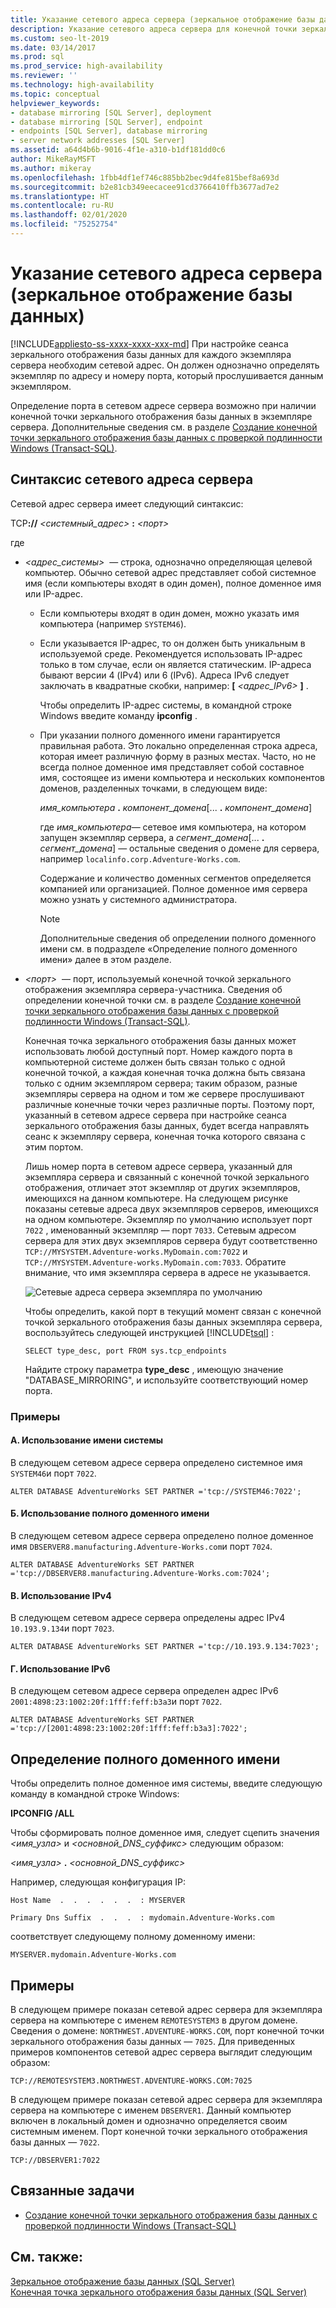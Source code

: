 ```yaml
---
title: Указание сетевого адреса сервера (зеркальное отображение базы данных)
description: Указание сетевого адреса сервера для конечной точки зеркального отображения базы данных.
ms.custom: seo-lt-2019
ms.date: 03/14/2017
ms.prod: sql
ms.prod_service: high-availability
ms.reviewer: ''
ms.technology: high-availability
ms.topic: conceptual
helpviewer_keywords:
- database mirroring [SQL Server], deployment
- database mirroring [SQL Server], endpoint
- endpoints [SQL Server], database mirroring
- server network addresses [SQL Server]
ms.assetid: a64d4b6b-9016-4f1e-a310-b1df181dd0c6
author: MikeRayMSFT
ms.author: mikeray
ms.openlocfilehash: 1fbb4df1ef746c885bb2bec9d4fe815bef8a693d
ms.sourcegitcommit: b2e81cb349eecacee91cd3766410ffb3677ad7e2
ms.translationtype: HT
ms.contentlocale: ru-RU
ms.lasthandoff: 02/01/2020
ms.locfileid: "75252754"
---
```

# <a name="specify-a-server-network-address-database-mirroring"></a>Указание сетевого адреса сервера (зеркальное отображение базы данных)
[!INCLUDE[appliesto-ss-xxxx-xxxx-xxx-md](../../includes/appliesto-ss-xxxx-xxxx-xxx-md.md)]
  При настройке сеанса зеркального отображения базы данных для каждого экземпляра сервера необходим сетевой адрес. Он должен однозначно определять экземпляр по адресу и номеру порта, который прослушивается данным экземпляром.  
  
 Определение порта в сетевом адресе сервера возможно при наличии конечной точки зеркального отображения базы данных в экземпляре сервера. Дополнительные сведения см. в разделе [Создание конечной точки зеркального отображения базы данных с проверкой подлинности Windows (Transact-SQL)](../../database-engine/database-mirroring/create-a-database-mirroring-endpoint-for-windows-authentication-transact-sql.md).  
  
  
##  <a name="Syntax"></a> Синтаксис сетевого адреса сервера  
 Сетевой адрес сервера имеет следующий синтаксис:  
  
 TCP<strong>://</strong> *\<системный_адрес>* <strong>:</strong> *\<порт>*  
  
 где  
  
-   *\<адрес_системы>*  — строка, однозначно определяющая целевой компьютер. Обычно сетевой адрес представляет собой системное имя (если компьютеры входят в один домен), полное доменное имя или IP-адрес.  
  
    -   Если компьютеры входят в один домен, можно указать имя компьютера (например `SYSTEM46`).  
  
    -   Если указывается IP-адрес, то он должен быть уникальным в используемой среде. Рекомендуется использовать IP-адрес только в том случае, если он является статическим. IP-адреса бывают версии 4 (IPv4) или 6 (IPv6). Адреса IPv6 следует заключать в квадратные скобки, например: **[** _<адрес_IPv6>_ **]** .  
  
         Чтобы определить IP-адрес системы, в командной строке Windows введите команду **ipconfig** .  
  
    -   При указании полного доменного имени гарантируется правильная работа. Это локально определенная строка адреса, которая имеет различную форму в разных местах. Часто, но не всегда полное доменное имя представляет собой составное имя, состоящее из имени компьютера и нескольких компонентов доменов, разделенных точками, в следующем виде:  
  
         _имя_компьютера_ **.** _компонент_домена_[... **.** _компонент_домена_]  
  
         где *имя_компьютера*— сетевое имя компьютера, на котором запущен экземпляр сервера, а *сегмент_домена*[... **.** _сегмент_домена_] — остальные сведения о домене для сервера, например `localinfo.corp.Adventure-Works.com`.  
  
         Содержание и количество доменных сегментов определяется компанией или организацией. Полное доменное имя сервера можно узнать у системного администратора.  
  
        > [!NOTE]  
        >  Дополнительные сведения об определении полного доменного имени см. в подразделе «Определение полного доменного имени» далее в этом разделе.  
  
-   *\<порт>*  — порт, используемый конечной точкой зеркального отображения экземпляра сервера-участника. Сведения об определении конечной точки см. в разделе [Создание конечной точки зеркального отображения базы данных с проверкой подлинности Windows (Transact-SQL)](../../database-engine/database-mirroring/create-a-database-mirroring-endpoint-for-windows-authentication-transact-sql.md).  
  
     Конечная точка зеркального отображения базы данных может использовать любой доступный порт. Номер каждого порта в компьютерной системе должен быть связан только с одной конечной точкой, а каждая конечная точка должна быть связана только с одним экземпляром сервера; таким образом, разные экземпляры сервера на одном и том же сервере прослушивают различные конечные точки через различные порты. Поэтому порт, указанный в сетевом адресе сервера при настройке сеанса зеркального отображения базы данных, будет всегда направлять сеанс к экземпляру сервера, конечная точка которого связана с этим портом.  
  
     Лишь номер порта в сетевом адресе сервера, указанный для экземпляра сервера и связанный с конечной точкой зеркального отображения, отличает этот экземпляр от других экземпляров, имеющихся на данном компьютере. На следующем рисунке показаны сетевые адреса двух экземпляров серверов, имеющихся на одном компьютере. Экземпляр по умолчанию использует порт `7022` , именованный экземпляр — порт `7033`. Сетевым адресом сервера для этих двух экземпляров сервера будут соответственно `TCP://MYSYSTEM.Adventure-works.MyDomain.com:7022` и `TCP://MYSYSTEM.Adventure-works.MyDomain.com:7033`. Обратите внимание, что имя экземпляра сервера в адресе не указывается.  
  
     ![Сетевые адреса сервера экземпляра по умолчанию](../../database-engine/availability-groups/windows/media/dbm-2-instances-ports-1-system.gif "Сетевые адреса сервера экземпляра по умолчанию")  
  
     Чтобы определить, какой порт в текущий момент связан с конечной точкой зеркального отображения базы данных экземпляра сервера, воспользуйтесь следующей инструкцией [!INCLUDE[tsql](../../includes/tsql-md.md)] :  
  
    ```  
    SELECT type_desc, port FROM sys.tcp_endpoints  
    ```  
  
     Найдите строку параметра **type_desc** , имеющую значение "DATABASE_MIRRORING", и используйте соответствующий номер порта.  
  
### <a name="examples"></a>Примеры  
  
#### <a name="a-using-a-system-name"></a>A. Использование имени системы  
 В следующем сетевом адресе сервера определено системное имя `SYSTEM46`и порт `7022`.  
  
```  
ALTER DATABASE AdventureWorks SET PARTNER ='tcp://SYSTEM46:7022';  
```  
  
#### <a name="b-using-a-fully-qualified-domain-name"></a>Б. Использование полного доменного имени  
 В следующем сетевом адресе сервера определено полное доменное имя `DBSERVER8.manufacturing.Adventure-Works.com`и порт `7024`.  
  
```  
ALTER DATABASE AdventureWorks SET PARTNER ='tcp://DBSERVER8.manufacturing.Adventure-Works.com:7024';  
```  
  
#### <a name="c-using-ipv4"></a>В. Использование IPv4  
 В следующем сетевом адресе сервера определены адрес IPv4 `10.193.9.134`и порт `7023`.  
  
```  
ALTER DATABASE AdventureWorks SET PARTNER ='tcp://10.193.9.134:7023';  
```  
  
#### <a name="d-using-ipv6"></a>Г. Использование IPv6  
 В следующем сетевом адресе сервера определен адрес IPv6 `2001:4898:23:1002:20f:1fff:feff:b3a3`и порт `7022`.  
  
```  
ALTER DATABASE AdventureWorks SET PARTNER ='tcp://[2001:4898:23:1002:20f:1fff:feff:b3a3]:7022';  
```  
  
## <a name="finding-the-fully-qualified-domain-name"></a>Определение полного доменного имени  
 Чтобы определить полное доменное имя системы, введите следующую команду в командной строке Windows:  
  
 **IPCONFIG /ALL**  
  
 Чтобы сформировать полное доменное имя, следует сцепить значения *<имя_узла>* и *<основной_DNS_суффикс>* следующим образом:  
  
 _<имя_узла>_ **.** _<основной_DNS_суффикс>_  
  
 Например, следующая конфигурация IP:  
  
 `Host Name  .  .  .  .  .  .  : MYSERVER`  
  
 `Primary Dns Suffix  .  .  .  : mydomain.Adventure-Works.com`  
  
 соответствует следующему полному доменному имени:  
  
 `MYSERVER.mydomain.Adventure-Works.com`  
  
##  <a name="Examples"></a> Примеры  
 В следующем примере показан сетевой адрес сервера для экземпляра сервера на компьютере с именем `REMOTESYSTEM3` в другом домене. Сведения о домене: `NORTHWEST.ADVENTURE-WORKS.COM`, порт конечной точки зеркального отображения базы данных — `7025`. Для приведенных примеров компонентов сетевой адрес сервера выглядит следующим образом:  
  
 `TCP://REMOTESYSTEM3.NORTHWEST.ADVENTURE-WORKS.COM:7025`  
  
 В следующем примере показан сетевой адрес сервера для экземпляра сервера на компьютере с именем `DBSERVER1`. Данный компьютер включен в локальный домен и однозначно определяется своим системным именем. Порт конечной точки зеркального отображения базы данных — `7022`.  
  
 `TCP://DBSERVER1:7022`  
  
##  <a name="RelatedTasks"></a> Связанные задачи  
  
-   [Создание конечной точки зеркального отображения базы данных с проверкой подлинности Windows (Transact-SQL)](../../database-engine/database-mirroring/create-a-database-mirroring-endpoint-for-windows-authentication-transact-sql.md)  
  
## <a name="see-also"></a>См. также:  
 [Зеркальное отображение базы данных (SQL Server)](../../database-engine/database-mirroring/database-mirroring-sql-server.md)   
 [Конечная точка зеркального отображения базы данных (SQL Server)](../../database-engine/database-mirroring/the-database-mirroring-endpoint-sql-server.md)  
  
  
